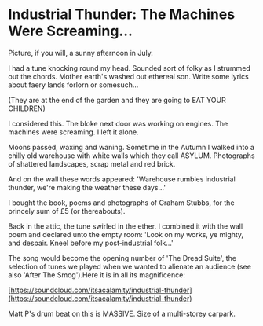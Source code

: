 # Industrial Thunder: The Machines Were Screaming...

Picture, if you will, a sunny afternoon in July. 

I had a tune knocking round my head. Sounded sort of folky as I strummed out the chords. Mother earth's washed out ethereal son. Write some lyrics about faery lands forlorn or somesuch...

(They are at the end of the garden and they are going to EAT YOUR CHILDREN)

I considered this. The bloke next door was working on engines. The machines were screaming. I left it alone. 

Moons passed, waxing and waning. Sometime in the Autumn I walked into a chilly old warehouse with white walls which they call ASYLUM. Photographs of shattered landscapes, scrap metal and red brick. 

And on the wall these words appeared: 'Warehouse rumbles industrial thunder, we're making the weather these days...'

I bought the book, poems and photographs of Graham Stubbs, for the princely sum of £5 (or thereabouts).

Back in the attic, the tune swirled in the ether. I combined it with the wall poem and declared unto the empty room: 'Look on my works, ye mighty, and despair. Kneel before my post-industrial folk...'

The song would become the opening number of 'The Dread Suite', the selection of tunes we played when we wanted to alienate an audience (see also 'After The Smog').Here it is in all its magnificence:

[https://soundcloud.com/itsacalamity/industrial-thunder](https://soundcloud.com/itsacalamity/industrial-thunder)

Matt P's drum beat on this is MASSIVE. Size of a multi-storey carpark. 
